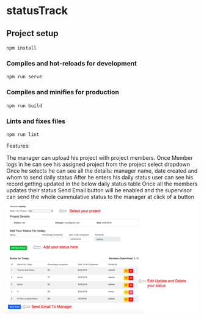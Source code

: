 # statusTrack

## Project setup
```
npm install
```

### Compiles and hot-reloads for development
```
npm run serve
```

### Compiles and minifies for production
```
npm run build
```

### Lints and fixes files
```
npm run lint
```

Features:

The manager can upload his project with project members.
Once Member logs in he can see his assigned project from the project select dropdown
Once he selects he can see all the details: manager name, date created and whom to send daily status
After he enters his daily status user can see his record getting updated in the below daily status table
Once all the members updates their status Send Email button will be enabled and the supervisor can send the whole cummulative status to the manager at click of a button


![Image](src/assets/image.png)
